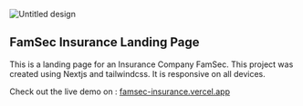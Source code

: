 ![Untitled design](https://github.com/fiificode/famsec-insurance/assets/84854612/4722b864-8ac2-471b-8b3d-8a9290d9b972)

## FamSec Insurance Landing Page
This is a landing page for an Insurance Company FamSec.
This project was created using Nextjs and tailwindcss. It is responsive on all devices.

Check out the live demo on : [famsec-insurance.vercel.app]([https:famsec-insurance.vercel.app](https://famsec-insurance.vercel.app/))

